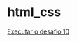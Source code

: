 # html_css
<a href="https://fabriciorodrigues95.github.io/html_css/modulo2/desafios/d010b/#">Executar o desafio 10
